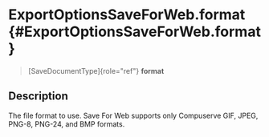 ExportOptionsSaveForWeb.format {#ExportOptionsSaveForWeb.format}
==============================

> [SaveDocumentType]{role="ref"} **format**

Description
-----------

The file format to use. Save For Web supports only Compuserve GIF, JPEG,
PNG-8, PNG-24, and BMP formats.
